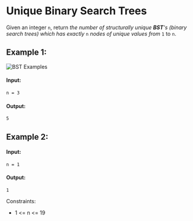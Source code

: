 # Unique Binary Search Trees
Given an integer `n`, return *the number of structurally unique **BST**'s (binary search trees) which has exactly* `n` *nodes of unique values from* `1` to `n`.

 

## Example 1:
![BST Examples](https://assets.leetcode.com/uploads/2021/01/18/uniquebstn3.jpg)
#### Input: 
`n = 3`

#### Output: 
`5`



## Example 2:

#### Input: 
`n = 1`

#### Output: 
`1`
 


Constraints:
- 1 <= n <= 19
